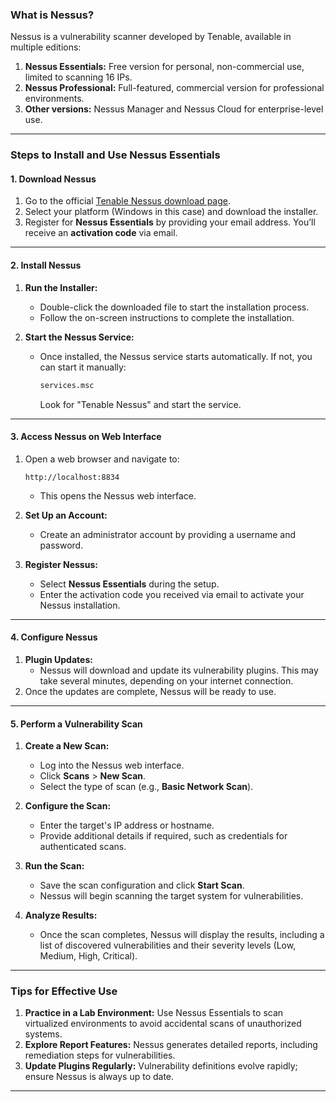 ### **What is Nessus?**

Nessus is a vulnerability scanner developed by Tenable, available in multiple editions:

1. **Nessus Essentials:** Free version for personal, non-commercial use, limited to scanning 16 IPs.
2. **Nessus Professional:** Full-featured, commercial version for professional environments.
3. **Other versions:** Nessus Manager and Nessus Cloud for enterprise-level use.

---

### **Steps to Install and Use Nessus Essentials**

#### **1. Download Nessus**

1. Go to the official [Tenable Nessus download page](https://www.tenable.com/products/nessus/nessus-essentials).
2. Select your platform (Windows in this case) and download the installer.
3. Register for **Nessus Essentials** by providing your email address. You’ll receive an **activation code** via email.

---

#### **2. Install Nessus**

1. **Run the Installer:**
    
    - Double-click the downloaded file to start the installation process.
    - Follow the on-screen instructions to complete the installation.
2. **Start the Nessus Service:**
    
    - Once installed, the Nessus service starts automatically. If not, you can start it manually:
        
        ```bash
        services.msc
        ```
        
        Look for "Tenable Nessus" and start the service.

---

#### **3. Access Nessus on Web Interface**

1. Open a web browser and navigate to:
    
    ```
    http://localhost:8834
    ```
    
    - This opens the Nessus web interface.
2. **Set Up an Account:**
    
    - Create an administrator account by providing a username and password.
3. **Register Nessus:**
    
    - Select **Nessus Essentials** during the setup.
    - Enter the activation code you received via email to activate your Nessus installation.

---

#### **4. Configure Nessus**

1. **Plugin Updates:**
    - Nessus will download and update its vulnerability plugins. This may take several minutes, depending on your internet connection.
2. Once the updates are complete, Nessus will be ready to use.

---

#### **5. Perform a Vulnerability Scan**

1. **Create a New Scan:**
    
    - Log into the Nessus web interface.
    - Click **Scans** > **New Scan**.
    - Select the type of scan (e.g., **Basic Network Scan**).
2. **Configure the Scan:**
    
    - Enter the target's IP address or hostname.
    - Provide additional details if required, such as credentials for authenticated scans.
3. **Run the Scan:**
    
    - Save the scan configuration and click **Start Scan**.
    - Nessus will begin scanning the target system for vulnerabilities.
4. **Analyze Results:**
    
    - Once the scan completes, Nessus will display the results, including a list of discovered vulnerabilities and their severity levels (Low, Medium, High, Critical).

---

### **Tips for Effective Use**

1. **Practice in a Lab Environment:** Use Nessus Essentials to scan virtualized environments to avoid accidental scans of unauthorized systems.
2. **Explore Report Features:** Nessus generates detailed reports, including remediation steps for vulnerabilities.
3. **Update Plugins Regularly:** Vulnerability definitions evolve rapidly; ensure Nessus is always up to date.

---
